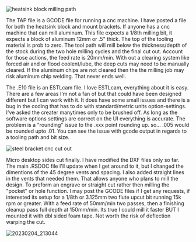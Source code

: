 ![heatsink block milling path](https://user-images.githubusercontent.com/15570512/212489789-81d853e7-2bee-4334-8f82-cfd8878887ea.png)


The TAP file is a GCODE file for running a cnc machine. I have posted a file for both the heatsink block and mount brackets. If anyone has a cnc machine that can mill aluminum. This file expects a 1/8th milling bit, it expects a block of aluminum 12mm or .5" thick. The top of the tooling material is prob to zero. The tool path will mill below the thickness/depth of the stock during the two hole milling cycles and the final cut out. Account for those actions, the feed rate is 20mm/min. With out a clearing system like forced air and or flood coolent/lube, the deep cuts may need to be manually cleared. If the aluminum chips are not cleared then the the milling job may risk aluminum chip welding. That never ends well.

The .E10 file is an ESTLcam file. I love ESTLcam, everything about it is easy. There are a few areas I'm not a fan of but that could have been designed different but I can work with it.
It does have some small issues and there is a bug in the coding that has to do with standard/metric units option-settings. I've asked the creater manytimes only to be brushed off. As long as the software options settings are correct on the UI everything is accurate. The problem is a "rounding" issue to the .xxx point rounding up. so... .005 would be rounded upto .01. You can see the issue with gcode output in regards to a tooling path and bit size.

![steel bracket cnc cut out](https://user-images.githubusercontent.com/15570512/212523265-c49f42c0-9e1f-4290-9cee-474ecd449edc.jpg)

Micro desktop sides cut finally. I have modified the DXF files only so far. The main .RSDOC file I'll update when I get around to it, but I changed the dimentions of the 45 degree vents and spacing. I also added straight lines in the vents that needed them. That allows anyone who plans to mill the design. To preform an engrave or straight cut rather then milling the "pocket" or hole function. I may post the GCODE files if I get any requests, if interested its setup for a 1/8th or 3.125mm two flute upcut bit running 15k rpm or greater. With a feed rate of 50mm/min two passes, then a finishing cleanup pass full depth at 150mm/min. Its true I could mill it faster BUT I mounted it with dbl sided foam tape. Not worth the risk of deflection warping the cut.

![20230204_213044](https://user-images.githubusercontent.com/15570512/216799617-0b144c5e-db34-4da9-807d-260743f343f1.jpg)
